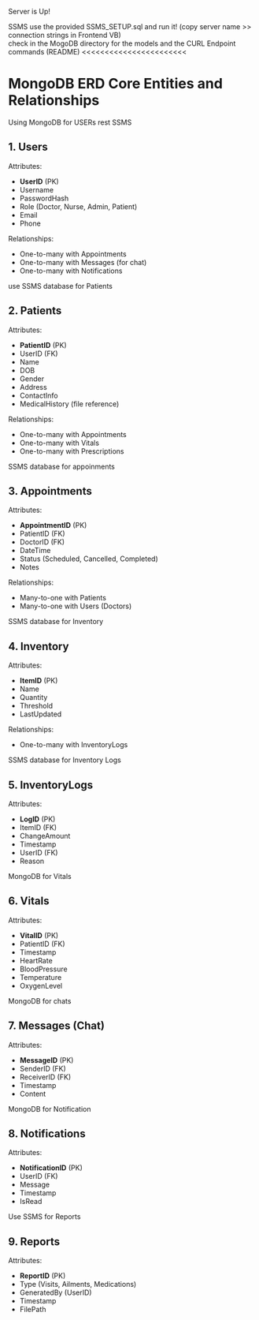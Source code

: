 Server is Up! <br>

SSMS use the provided SSMS_SETUP.sql and run it! (copy server name >> connection strings in Frontend VB) 
<br>
check in the MogoDB directory for the models and the CURL Endpoint commands (README) <<<<<<<<<<<<<<<<<<<<<<<
<br>


# MongoDB ERD Core Entities and Relationships
Using MongoDB for USERs rest SSMS
## 1. Users
Attributes: 
- **UserID** (PK)
- Username
- PasswordHash
- Role (Doctor, Nurse, Admin, Patient)
- Email
- Phone

Relationships:
- One-to-many with Appointments
- One-to-many with Messages (for chat)
- One-to-many with Notifications

use SSMS database for Patients
## 2. Patients
Attributes: 
- **PatientID** (PK)
- UserID (FK)
- Name
- DOB
- Gender
- Address
- ContactInfo
- MedicalHistory (file reference)

Relationships:
- One-to-many with Appointments
- One-to-many with Vitals
- One-to-many with Prescriptions

SSMS database for appoinments
## 3. Appointments
Attributes: 
- **AppointmentID** (PK)
- PatientID (FK)
- DoctorID (FK)
- DateTime
- Status (Scheduled, Cancelled, Completed)
- Notes

Relationships:
- Many-to-one with Patients
- Many-to-one with Users (Doctors)

SSMS database for Inventory
## 4. Inventory
Attributes: 
- **ItemID** (PK)
- Name
- Quantity
- Threshold
- LastUpdated

Relationships:
- One-to-many with InventoryLogs

SSMS database for Inventory Logs
## 5. InventoryLogs
Attributes: 
- **LogID** (PK)
- ItemID (FK)
- ChangeAmount
- Timestamp
- UserID (FK)
- Reason

MongoDB for Vitals
## 6. Vitals
Attributes: 
- **VitalID** (PK)
- PatientID (FK)
- Timestamp
- HeartRate
- BloodPressure
- Temperature
- OxygenLevel

MongoDB for chats
## 7. Messages (Chat)
Attributes: 
- **MessageID** (PK)
- SenderID (FK)
- ReceiverID (FK)
- Timestamp
- Content

MongoDB for Notification
## 8. Notifications
Attributes: 
- **NotificationID** (PK)
- UserID (FK)
- Message
- Timestamp
- IsRead

Use SSMS for Reports
## 9. Reports
Attributes: 
- **ReportID** (PK)
- Type (Visits, Ailments, Medications)
- GeneratedBy (UserID)
- Timestamp
- FilePath
